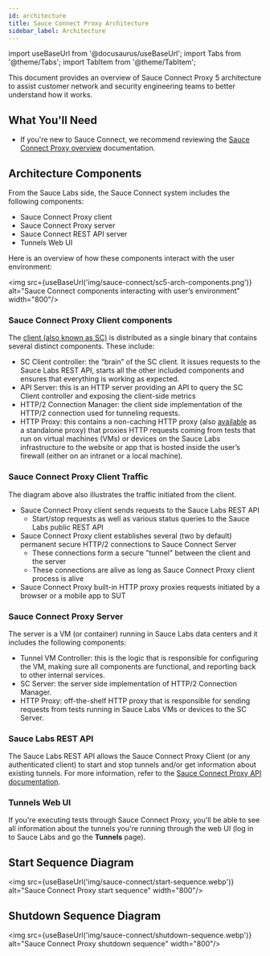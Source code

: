 ```yaml
---
id: architecture
title: Sauce Connect Proxy Architecture
sidebar_label: Architecture
---
```


import useBaseUrl from '@docusaurus/useBaseUrl';
import Tabs from '@theme/Tabs';
import TabItem from '@theme/TabItem';

This document provides an overview of Sauce Connect Proxy 5 architecture to assist customer network and security engineering teams to better understand how it works.

## What You'll Need

- If you're new to Sauce Connect, we recommend reviewing the [Sauce Connect Proxy overview](/secure-connections/sauce-connect) documentation.

## Architecture Components

From the Sauce Labs side, the Sauce Connect system includes the following components:

- Sauce Connect Proxy client
- Sauce Connect Proxy server
- Sauce Connect REST API server
- Tunnels Web UI

Here is an overview of how these components interact with the user environment:

<img src={useBaseUrl('img/sauce-connect/sc5-arch-components.png')} alt="Sauce Connect components interacting with user’s environment" width="800"/>

### Sauce Connect Proxy Client components

The [client (also known as SC)](/secure-connections/sauce-connect-5/installation/#download-latest-version) is distributed as a single binary that contains several distinct components. These include:

- SC Client controller: the “brain” of the SC client. It issues requests to the Sauce Labs REST API, starts all the other included components and ensures that everything is working as expected.
- API Server: this is an HTTP server providing an API to query the SC Client controller and exposing the client-side metrics
- HTTP/2 Connection Manager: the client side implementation of the HTTP/2 connection used for tunneling requests.
- HTTP Proxy: this contains a non-caching HTTP proxy (also [available](https://github.com/saucelabs/forwarder) as a standalone proxy) that proxies HTTP requests coming from tests that run on virtual machines (VMs) or devices on the Sauce Labs infrastructure to the website or app that is hosted inside the user’s firewall (either on an intranet or a local machine).

### Sauce Connect Proxy Client Traffic

The diagram above also illustrates the traffic initiated from the client.

- Sauce Connect Proxy client sends requests to the Sauce Labs REST API
  - Start/stop requests as well as various status queries to the Sauce Labs public REST API
- Sauce Connect Proxy client establishes several (two by default) permanent secure HTTP/2 connections to Sauce Connect Server
  - These connections form a secure "tunnel" between the client and the server
  - These connections are alive as long as Sauce Connect Proxy client process is alive
- Sauce Connect Proxy built-in HTTP proxy proxies requests initiated by a browser or a mobile app to SUT

### Sauce Connect Proxy Server

The server is a VM (or container) running in Sauce Labs data centers and it includes the following components:

- Tunnel VM Controller: this is the logic that is responsible for configuring the VM, making sure all components are functional, and reporting back to other internal services.
- SC Server: the server side implementation of HTTP/2 Connection Manager.
- HTTP Proxy: off-the-shelf HTTP proxy that is responsible for sending requests from tests running in Sauce Labs VMs or devices to the SC Server.

### Sauce Labs REST API

The Sauce Labs REST API allows the Sauce Connect Proxy Client (or any authenticated client) to start and stop tunnels and/or get information about existing tunnels. For more information, refer to the [Sauce Connect Proxy API documentation](/dev/api/connect).

### Tunnels Web UI

If you're executing tests through Sauce Connect Proxy, you'll be able to see all information about the tunnels you're running through the web UI (log in to Sauce Labs and go the **Tunnels** page).

## Start Sequence Diagram

<img src={useBaseUrl('img/sauce-connect/start-sequence.webp')} alt="Sauce Connect Proxy start sequence" width="800"/>

## Shutdown Sequence Diagram

<img src={useBaseUrl('img/sauce-connect/shutdown-sequence.webp')} alt="Sauce Connect Proxy shutdown sequence" width="800"/>
